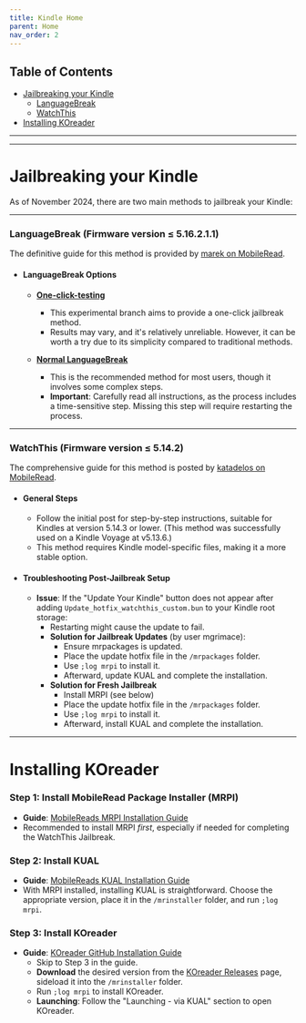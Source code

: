 ```yaml
---
title: Kindle Home
parent: Home
nav_order: 2
---
```


## Table of Contents
- [Jailbreaking your Kindle](#jailbreaking-your-kindle)
  - [LanguageBreak](#languagebreak)
  - [WatchThis](watchthis)
- [Installing KOreader](#installing-koreader)

---
---

# Jailbreaking your Kindle

As of November 2024, there are two main methods to jailbreak your Kindle:

---

### LanguageBreak (Firmware version ≤ 5.16.2.1.1)

The definitive guide for this method is provided by [marek on MobileRead](https://www.mobileread.com/forums/showthread.php?t=356872).

- #### LanguageBreak Options
  - **[One-click-testing](https://github.com/notmarek/LanguageBreak/tree/one-click-testing)**
    - This experimental branch aims to provide a one-click jailbreak method.
    - Results may vary, and it's relatively unreliable. However, it can be worth a try due to its simplicity compared to traditional methods.
  
  - **[Normal LanguageBreak](https://github.com/notmarek/LanguageBreak/)**
    - This is the recommended method for most users, though it involves some complex steps.
    - **Important**: Carefully read all instructions, as the process includes a time-sensitive step. Missing this step will require restarting the process.

---

### WatchThis (Firmware version ≤ 5.14.2)

The comprehensive guide for this method is posted by [katadelos on MobileRead](https://www.mobileread.com/forums/showthread.php?t=346037&highlight=WatchThis).

- #### General Steps
  - Follow the initial post for step-by-step instructions, suitable for Kindles at version 5.14.3 or lower. (This method was successfully used on a Kindle Voyage at v5.13.6.)
  - This method requires Kindle model-specific files, making it a more stable option.

- #### Troubleshooting Post-Jailbreak Setup
  - **Issue**: If the "Update Your Kindle" button does not appear after adding `Update_hotfix_watchthis_custom.bun` to your Kindle root storage:
    - Restarting might cause the update to fail.
    - **Solution for Jailbreak Updates** (by user mgrimace): 
      - Ensure mrpackages is updated.
      - Place the update hotfix file in the `/mrpackages` folder.
      - Use `;log mrpi` to install it.
      - Afterward, update KUAL and complete the installation.
    - **Solution for Fresh Jailbreak**
      - Install MRPI (see below)
      - Place the update hotfix file in the `/mrpackages` folder.
      - Use `;log mrpi` to install it.
      - Afterward, install KUAL and complete the installation.

---

# Installing KOreader

### Step 1: Install MobileRead Package Installer (MRPI)
- **Guide**: [MobileReads MRPI Installation Guide](https://www.mobileread.com/forums/showthread.php?t=251143)
- Recommended to install MRPI *first*, especially if needed for completing the WatchThis Jailbreak.

### Step 2: Install KUAL
- **Guide**: [MobileReads KUAL Installation Guide](https://www.mobileread.com/forums/showthread.php?t=203326)
- With MRPI installed, installing KUAL is straightforward. Choose the appropriate version, place it in the `/mrinstaller` folder, and run `;log mrpi`.

### Step 3: Install KOreader
- **Guide**: [KOreader GitHub Installation Guide](https://github.com/koreader/koreader/wiki/Installation-on-Kindle-devices)
  - Skip to Step 3 in the guide.
  - **Download** the desired version from the [KOreader Releases](https://github.com/koreader/koreader/releases) page, sideload it into the `/mrinstaller` folder.
  - Run `;log mrpi` to install KOreader.
  - **Launching**: Follow the "Launching - via KUAL" section to open KOreader.
